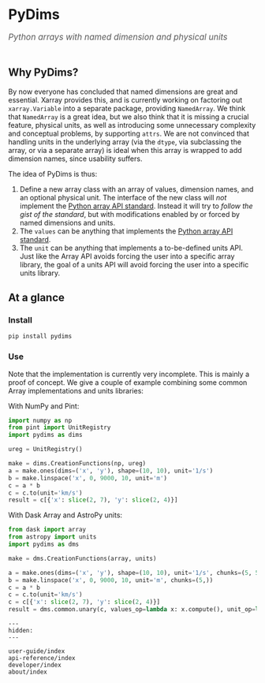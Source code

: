 # PyDims

<span style="font-size:1.2em;font-style:italic;color:#5a5a5a">
  Python arrays with named dimension and physical units
  </br></br>
</span>

## Why PyDims?

By now everyone has concluded that named dimensions are great and essential.
Xarray provides this, and is currently working on factoring out `xarray.Variable` into a separate package, providing `NamedArray`.
We think that `NamedArray` is a great idea, but we also think that it is missing a crucial feature, physical units, as well as introducing some unnecessary complexity and conceptual problems, by supporting `attrs`.
We are not convinced that handling units in the underlying array (via the `dtype`, via subclassing the array, or via a separate array) is ideal when this array is wrapped to add dimension names, since usability suffers.

The idea of PyDims is thus:

1. Define a new array class with an array of values, dimension names, and an optional physical unit.
   The interface of the new class will *not*  implement the [Python array API standard](https://data-apis.org/array-api/latest/).
   Instead it will try to *follow the gist of the standard*, but with modifications enabled by or forced by named dimensions and units.
2. The `values` can be anything that implements the [Python array API standard](https://data-apis.org/array-api/latest/).
3. The `unit` can be anything that implements a to-be-defined units API.
   Just like the Array API avoids forcing the user into a specific array library, the goal of a units API will avoid forcing the user into a specific units library.


## At a glance

### Install

```sh
pip install pydims
```

### Use

Note that the implementation is currently very incomplete.
This is mainly a proof of concept.
We give a couple of example combining some common Array implementations and units libraries:

With NumPy and Pint:

```python
import numpy as np
from pint import UnitRegistry
import pydims as dims

ureg = UnitRegistry()

make = dims.CreationFunctions(np, ureg)
a = make.ones(dims=('x', 'y'), shape=(10, 10), unit='1/s')
b = make.linspace('x', 0, 9000, 10, unit='m')
c = a * b
c = c.to(unit='km/s')
result = c[{'x': slice(2, 7), 'y': slice(2, 4)}]
```

With Dask Array and AstroPy units:

```python
from dask import array
from astropy import units
import pydims as dms

make = dms.CreationFunctions(array, units)

a = make.ones(dims=('x', 'y'), shape=(10, 10), unit='1/s', chunks=(5, 5))
b = make.linspace('x', 0, 9000, 10, unit='m', chunks=(5,))
c = a * b
c = c.to(unit='km/s')
c = c[{'x': slice(2, 7), 'y': slice(2, 4)}]
result = dms.common.unary(c, values_op=lambda x: x.compute(), unit_op=lambda x: x)
```

```{toctree}
---
hidden:
---

user-guide/index
api-reference/index
developer/index
about/index
```
